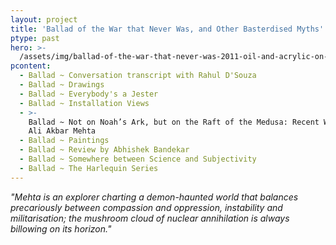 ```yaml
---
layout: project
title: 'Ballad of the War that Never Was, and Other Basterdised Myths'
ptype: past
hero: >-
  /assets/img/ballad-of-the-war-that-never-was-2011-oil-and-acrylic-on-canvas-152-x-198-cm.jpg
pcontent:
  - Ballad ~ Conversation transcript with Rahul D'Souza
  - Ballad ~ Drawings
  - Ballad ~ Everybody's a Jester
  - Ballad ~ Installation Views
  - >-
    Ballad ~ Not on Noah’s Ark, but on the Raft of the Medusa: Recent Works by
    Ali Akbar Mehta
  - Ballad ~ Paintings
  - Ballad ~ Review by Abhishek Bandekar
  - Ballad ~ Somewhere between Science and Subjectivity
  - Ballad ~ The Harlequin Series
---
```

_"Mehta is an explorer charting a demon-haunted world that balances precariously between compassion and oppression, instability and militarisation; the mushroom cloud of nuclear annihilation is always billowing on its horizon."_
